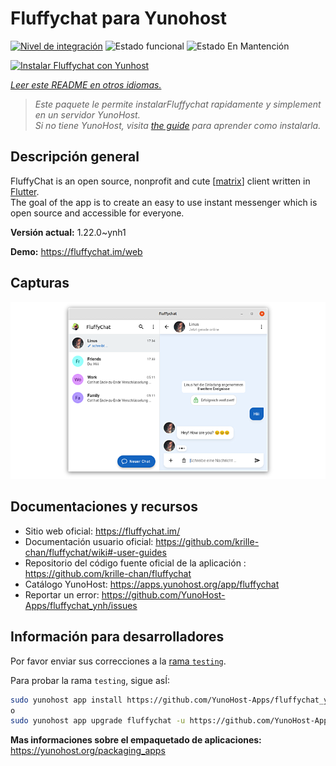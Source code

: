 <!--
Este archivo README esta generado automaticamente<https://github.com/YunoHost/apps/tree/master/tools/readme_generator>
No se debe editar a mano.
-->

# Fluffychat para Yunohost

[![Nivel de integración](https://dash.yunohost.org/integration/fluffychat.svg)](https://ci-apps.yunohost.org/ci/apps/fluffychat/) ![Estado funcional](https://ci-apps.yunohost.org/ci/badges/fluffychat.status.svg) ![Estado En Mantención](https://ci-apps.yunohost.org/ci/badges/fluffychat.maintain.svg)

[![Instalar Fluffychat con Yunhost](https://install-app.yunohost.org/install-with-yunohost.svg)](https://install-app.yunohost.org/?app=fluffychat)

*[Leer este README en otros idiomas.](./ALL_README.md)*

> *Este paquete le permite instalarFluffychat rapidamente y simplement en un servidor YunoHost.*  
> *Si no tiene YunoHost, visita [the guide](https://yunohost.org/install) para aprender como instalarla.*

## Descripción general

FluffyChat is an open source, nonprofit and cute [[matrix](https://matrix.org)] client written in [Flutter](https://flutter.dev).  
The goal of the app is to create an easy to use instant messenger which is open source and accessible for everyone.


**Versión actual:** 1.22.0~ynh1

**Demo:** <https://fluffychat.im/web>

## Capturas

![Captura de Fluffychat](./doc/screenshots/screenshot.png)

## Documentaciones y recursos

- Sitio web oficial: <https://fluffychat.im/>
- Documentación usuario oficial: <https://github.com/krille-chan/fluffychat/wiki#-user-guides>
- Repositorio del código fuente oficial de la aplicación : <https://github.com/krille-chan/fluffychat>
- Catálogo YunoHost: <https://apps.yunohost.org/app/fluffychat>
- Reportar un error: <https://github.com/YunoHost-Apps/fluffychat_ynh/issues>

## Información para desarrolladores

Por favor enviar sus correcciones a la [rama `testing`](https://github.com/YunoHost-Apps/fluffychat_ynh/tree/testing).

Para probar la rama `testing`, sigue asÍ:

```bash
sudo yunohost app install https://github.com/YunoHost-Apps/fluffychat_ynh/tree/testing --debug
o
sudo yunohost app upgrade fluffychat -u https://github.com/YunoHost-Apps/fluffychat_ynh/tree/testing --debug
```

**Mas informaciones sobre el empaquetado de aplicaciones:** <https://yunohost.org/packaging_apps>
